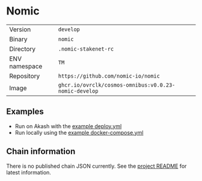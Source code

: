 # Nomic

| | |
|---|---|
|Version|`develop`|
|Binary|`nomic`|
|Directory|`.nomic-stakenet-rc`|
|ENV namespace|`TM`|
|Repository|`https://github.com/nomic-io/nomic`|
|Image|`ghcr.io/ovrclk/cosmos-omnibus:v0.0.23-nomic-develop`|

## Examples

- Run on Akash with the [example deploy.yml](./deploy.yml)
- Run locally using the [example docker-compose.yml](./docker-compose.yml)

## Chain information

There is no published chain JSON currently. See the [project README](https://github.com/nomic-io/nomic) for latest information.
